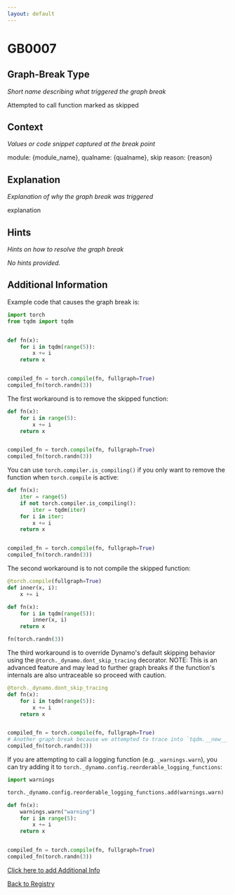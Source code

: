 ```yaml
---
layout: default
---
```

# GB0007

## Graph-Break Type
*Short name describing what triggered the graph break*

Attempted to call function marked as skipped

## Context
*Values or code snippet captured at the break point*

module: {module_name}, qualname: {qualname}, skip reason: {reason}

## Explanation
*Explanation of why the graph break was triggered*

explanation

## Hints
*Hints on how to resolve the graph break*

*No hints provided.*


## Additional Information

<!-- ADDITIONAL INFORMATION START - Add custom information below this line -->
Example code that causes the graph break is:
```python
import torch
from tqdm import tqdm


def fn(x):
    for i in tqdm(range(5)):
        x += i
    return x


compiled_fn = torch.compile(fn, fullgraph=True)
compiled_fn(torch.randn(3))
```

The first workaround is to remove the skipped function:
```python
def fn(x):
    for i in range(5):
        x += i
    return x


compiled_fn = torch.compile(fn, fullgraph=True)
compiled_fn(torch.randn(3))
```

You can use `torch.compiler.is_compiling()` if you only want to remove the function when `torch.compile` is active:

```python
def fn(x):
    iter = range(5)
    if not torch.compiler.is_compiling():
        iter = tqdm(iter)
    for i in iter:
        x += i
    return x


compiled_fn = torch.compile(fn, fullgraph=True)
compiled_fn(torch.randn(3))
```

The second workaround is to not compile the skipped function:
```python
@torch.compile(fullgraph=True)
def inner(x, i):
    x += i

def fn(x):
    for i in tqdm(range(5)):
        inner(x, i)
    return x

fn(torch.randn(3))
```


The third workaround is to override Dynamo's default skipping behavior using the `@torch._dynamo.dont_skip_tracing` decorator. NOTE: This is an advanced feature and may lead to further graph breaks if the function's internals are also untraceable so proceed with caution.
```python
@torch._dynamo.dont_skip_tracing
def fn(x):
    for i in tqdm(range(5)):
        x += i
    return x


compiled_fn = torch.compile(fn, fullgraph=True)
# Another graph break because we attempted to trace into `tqdm.__new__`
compiled_fn(torch.randn(3))
```

If you are attempting to call a logging function (e.g. `_warnings.warn`), you can try adding it to `torch._dynamo.config.reorderable_logging_functions`:
```python
import warnings

torch._dynamo.config.reorderable_logging_functions.add(warnings.warn)

def fn(x):
    warnings.warn("warning")
    for i in range(5):
        x += i
    return x


compiled_fn = torch.compile(fn, fullgraph=True)
compiled_fn(torch.randn(3))
```

<!-- ADDITIONAL INFORMATION END -->


[Click here to add Additional Info](https://github.com/meta-pytorch/compile-graph-break-site/edit/main/docs/gb/gb0007.md)

[Back to Registry](../index.html)
